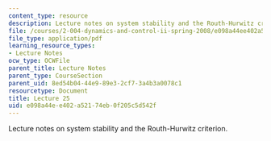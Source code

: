 ```yaml
---
content_type: resource
description: Lecture notes on system stability and the Routh-Hurwitz criterion.
file: /courses/2-004-dynamics-and-control-ii-spring-2008/e098a44ee402a52174eb0f205c5d542f_lecture_25.pdf
file_type: application/pdf
learning_resource_types:
- Lecture Notes
ocw_type: OCWFile
parent_title: Lecture Notes
parent_type: CourseSection
parent_uid: 8ed54b04-44e9-89e3-2cf7-3a4b3a0078c1
resourcetype: Document
title: Lecture 25
uid: e098a44e-e402-a521-74eb-0f205c5d542f
---
```

Lecture notes on system stability and the Routh-Hurwitz criterion.

